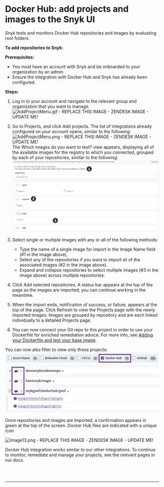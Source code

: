 # Docker Hub: add projects and images to the Snyk UI

Snyk tests and monitors Docker Hub repositories and images by evaluating root folders.

**To add repositories to Snyk:**

**Prerequisites:**

* You must have an account with Snyk and be onboarded to your organization by an admin.
* Ensure the integration with Docker Hub and Snyk has already been configured.

**Steps:**

1. Log in to your account and navigate to the relevant group and organization that you want to manage. ![AddProjectMenu.gif - REPLACE THIS IMAGE - ZENDESK IMAGE - UPDATE ME!](https://support.snyk.io/hc/article_attachments/360007147238/uuid-da316a4a-c823-cf03-f37f-5305446dc970-en.gif)

2. Go to Projects, and click Add projects. The list of integrations already configured on your account opens, similar to the following: ![AddProjectMenu.png - REPLACE THIS IMAGE - ZENDESK IMAGE - UPDATE ME!](https://support.snyk.io/hc/article_attachments/360007065917/uuid-dd01aab7-482f-0fc2-01de-c2427a14a0e0-en.png) 
   The Which images do you want to test? view appears, displaying all of the available images for the registry to which you connected, grouped by each of your repositories, similar to the following: ![](../../.gitbook/assets/uuid-bd9cf629-f5fb-b28b-1fc1-40df2367a7f9-en.png)
3. Select single or multiple images with any or all of the following methods:
   * Type the name of a single image for import in the Image Name field \(\#1 in the image above\),
   * Select any of the repositories if you want to import all of the associated images \(\#2 in the image above\).
   * Expand and collapse repositories to select multiple images \(\#3 in the image above\) across multiple repositories.
4. Click Add selected repositories.
   A status bar appears at the top of the page as the images are imported; you can continue working in the meantime.
5. When the import ends, notification of success, or failure, appears at the top of the page. Click Refresh to view the Projects page with the newly imported images. Images are grouped by repository and are each linked individually to a detailed Projects page.
6. You can now connect your Git repo to this project in order to use your Dockerfile for enriched remediation advice. For more info, see [Adding your Dockerfile and test your base image](https://support.snyk.io/hc/articles/360003916218#UUID-9ab347a6-8af0-ef6c-5ebd-cec21fbfab29).

You can now also filter to view only those projects:![](../../.gitbook/assets/uuid-ce306bb8-1d6d-c895-bdb5-3a7cd551977b-en.png)

Once repositories and images are imported, a confirmation appears in green at the top of the screen. Docker Hub files are indicated with a unique icon

![image13.png - REPLACE THIS IMAGE - ZENDESK IMAGE - UPDATE ME!](https://support.snyk.io/hc/article_attachments/360007147278/uuid-dde0b6df-e45a-b01f-827f-79c1b8a7524b-en.png)

Docker Hub integration works similar to our other integrations. To continue to monitor, remediate and manage your projects, see the relevant pages in our docs.

 
<br><br><hr>

